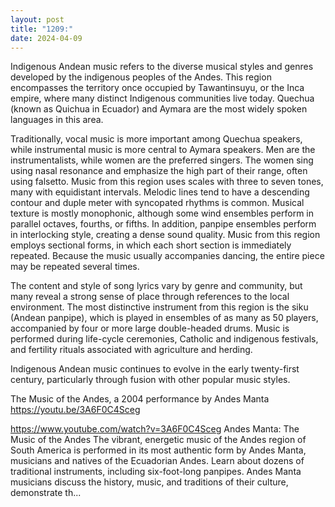 ```yaml
---
layout: post
title: "1209:"
date: 2024-04-09
---
```


Indigenous Andean music refers to the diverse musical styles and genres developed by the indigenous peoples of the Andes. This region encompasses the territory once occupied by Tawantinsuyu, or the Inca empire, where many distinct Indigenous communities live today. Quechua (known as Quichua in Ecuador) and Aymara are the most widely spoken languages in this area.

Traditionally, vocal music is more important among Quechua speakers, while instrumental music is more central to Aymara speakers. Men are the instrumentalists, while women are the preferred singers. The women sing using nasal resonance and emphasize the high part of their range, often using falsetto. Music from this region uses scales with three to seven tones, many with equidistant intervals. Melodic lines tend to have a descending contour and duple meter with syncopated rhythms is common. Musical texture is mostly monophonic, although some wind ensembles perform in parallel octaves, fourths, or fifths. In addition, panpipe ensembles perform in interlocking style, creating a dense sound quality. Music from this region employs sectional forms, in which each short section is immediately repeated. Because the music usually accompanies dancing, the entire piece may be repeated several times.

The content and style of song lyrics vary by genre and community, but many reveal a strong sense of place through references to the local environment. The most distinctive instrument from this region is the siku (Andean panpipe), which is played in ensembles of as many as 50 players, accompanied by four or more large double-headed drums. Music is performed during life-cycle ceremonies, Catholic and indigenous festivals, and fertility rituals associated with agriculture and herding.

Indigenous Andean music continues to evolve in the early twenty-first century, particularly through fusion with other popular music styles. 

The Music of the Andes, a 2004 performance by Andes Manta
https://youtu.be/3A6F0C4Sceg

https://www.youtube.com/watch?v=3A6F0C4Sceg
Andes Manta: The Music of the Andes
The vibrant, energetic music of the Andes region of South America is performed in its most authentic form by Andes Manta, musicians and natives of the Ecuadorian Andes. Learn about dozens of traditional instruments, including six-foot-long panpipes. Andes Manta musicians discuss the history, music, and traditions of their culture, demonstrate th...
